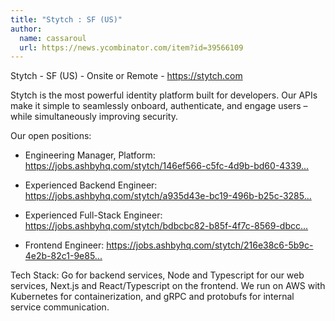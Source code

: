 ```yaml
---
title: "Stytch : SF (US)"
author:
  name: cassaroul
  url: https://news.ycombinator.com/item?id=39566109
---
```

Stytch - SF (US) - Onsite or Remote - <a href="https:&#x2F;&#x2F;stytch.com" rel="nofollow">https:&#x2F;&#x2F;stytch.com</a>

Stytch is the most powerful identity platform built for developers. Our APIs make it simple to seamlessly onboard, authenticate, and engage users – while simultaneously improving security.

Our open positions:

* Engineering Manager, Platform: <a href="https:&#x2F;&#x2F;jobs.ashbyhq.com&#x2F;stytch&#x2F;146ef566-c5fc-4d9b-bd60-433910968853?departmentId=0c06150f-b42c-40c2-a0f4-271b9a2ab26b&amp;utm_source=V3L7r47O6j">https:&#x2F;&#x2F;jobs.ashbyhq.com&#x2F;stytch&#x2F;146ef566-c5fc-4d9b-bd60-4339...</a>

* Experienced Backend Engineer: <a href="https:&#x2F;&#x2F;jobs.ashbyhq.com&#x2F;stytch&#x2F;a935d43e-bc19-496b-b25c-32852eff0d91?departmentId=0c06150f-b42c-40c2-a0f4-271b9a2ab26b&amp;utm_source=V3L7r47O6j">https:&#x2F;&#x2F;jobs.ashbyhq.com&#x2F;stytch&#x2F;a935d43e-bc19-496b-b25c-3285...</a>

* Experienced Full-Stack Engineer: <a href="https:&#x2F;&#x2F;jobs.ashbyhq.com&#x2F;stytch&#x2F;bdbcbc82-b85f-4f7c-8569-dbccabbf98a4?departmentId=0c06150f-b42c-40c2-a0f4-271b9a2ab26b&amp;utm_source=V3L7r47O6j">https:&#x2F;&#x2F;jobs.ashbyhq.com&#x2F;stytch&#x2F;bdbcbc82-b85f-4f7c-8569-dbcc...</a>

* Frontend Engineer: <a href="https:&#x2F;&#x2F;jobs.ashbyhq.com&#x2F;stytch&#x2F;216e38c6-5b9c-4e2b-82c1-9e85da5af1a1?departmentId=0c06150f-b42c-40c2-a0f4-271b9a2ab26b&amp;utm_source=V3L7r47O6j">https:&#x2F;&#x2F;jobs.ashbyhq.com&#x2F;stytch&#x2F;216e38c6-5b9c-4e2b-82c1-9e85...</a>

Tech Stack: Go for backend services, Node and Typescript for our web services, Next.js and React&#x2F;Typescript on the frontend. We run on AWS with Kubernetes for containerization, and gRPC and protobufs for internal service communication.
